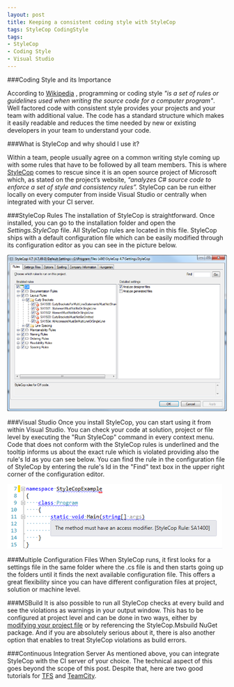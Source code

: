 ```yaml
---
layout: post
title: Keeping a consistent coding style with StyleCop
tags: StyleCop CodingStyle
tags: 
- StyleCop 
- Coding Style
- Visual Studio
---
```


###Coding Style and its Importance

According to [Wikipedia](http://en.wikipedia.org/wiki/Programming_style) , programming or coding style *"is a set of rules or guidelines used when writing the source code for a computer program"*.  Well factored code with consistent style provides your projects and your team with additional value. The code has a standard structure which makes it easily readable and reduces the time needed by new or existing developers in your team to understand your code.

###What is StyleCop and why should I use it?

Within a team, people usually agree on a common writing style coming up with some rules that have to be followed by all team members. This is where [StyleCop](https://stylecop.codeplex.com/) comes to rescue since it is an open source project of Microsoft which, as stated on the project’s website, *“analyzes C# source code to enforce a set of style and consistency rules”.* StyleCop can be run either locally on every computer from inside Visual Studio or centrally when integrated with your CI server. 

###StyleCop Rules
The installation of StyleCop is straightforward. Once installed, you can go to the installation folder and open the *Settings.StyleCop* file. All StyleCop rules are located in this file. StyleCop ships with a default configuration file which can be easily modified through its configuration editor as you can see in the picture below.

![StyleCop Settings](https://raw.githubusercontent.com/dimitrispaxinos/dimitrispaxinos.github.io/master/_assets/images/StyleCopSettings.png)

###Visual Studio
Once you install StyleCop, you can start using it from within Visual Studio. You can check your code at solution, project or file level by executing the "Run StyleCop" command in every context menu. Code that does not conform with the StyleCop rules is underlined and the tooltip informs us about the exact rule which is violated providing also the rule's Id as you can see below. You can find the rule in the configuration file of StyleCop by entering the rule's Id in the "Find" text box in the upper right corner of the configuration editor.

![StyleCop Settings](https://raw.githubusercontent.com/dimitrispaxinos/dimitrispaxinos.github.io/master/_assets/images/StyleCopSnippet.png)


###Multiple Configuration Files
When StyleCop runs, it first looks for a settings file in the same folder where the .cs file is and then starts going up the folders until it finds the next available configuration file. This offers a great flexibility since you can have different configuration files at project, solution or machine level.

###MSBuild
It is also possible to run all StyleCop checks at every build and see the violations as warnings in your output window. This has to be configured at project level and can be done in two ways, either by [modifying your project file](https://stylecop.codeplex.com/wikipage?title=Setting%20Up%20StyleCop%20MSBuild%20Integration) or by referencing the StyleCop.Msbuild NuGet package. And if you are absolutely serious about it, there is also another option that enables to treat StyleCop violations as build errors.

###Continuous Integration Server
As mentioned above, you can integrate StyleCop with the CI server of your choice. The technical aspect of this goes beyond the scope of this post. Despite that, here are two good tutorials for [TFS](http://www.towfeek.se/2014/05/customize-your-tfs-build-process-to-run-stylecop/) and [TeamCity](http://www.andyfrench.info/2014/06/integrating-stylecop-with-teamcity.html). 